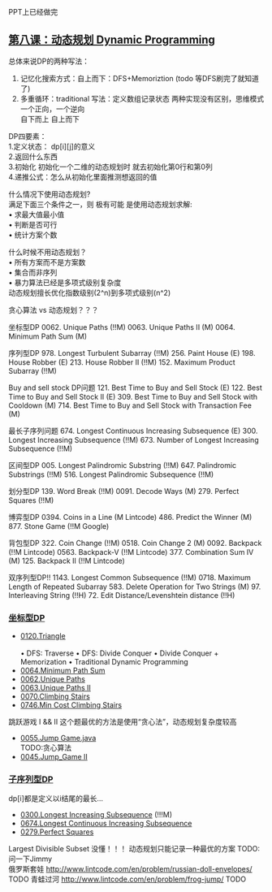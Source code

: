 PPT上已经做完
## [第八课：动态规划 Dynamic Programming]()
总体来说DP的两种写法：<br>
1. 记忆化搜索方式：自上而下：DFS+Memoriztion   (todo 等DFS刷完了就知道了)<br>
2. 多重循环：traditional 写法：定义数组记录状态 两种实现没有区别，思维模式一个正向，一个逆向<br>
   自下而上  自上而下<br>

DP四要素：<br>
1.定义状态： dp[i][j]的意义<br>
2.返回什么东西<br>
3.初始化  初始化一个二维的动态规划时 就去初始化第0行和第0列<br>
4.递推公式：怎么从初始化里面推测想返回的值<br>

什么情况下使用动态规划?<br>
满足下面三个条件之一，则 极有可能 是使用动态规划求解: <br>
• 求最大值最小值<br>
• 判断是否可行 <br>
• 统计方案个数<br>

什么时候不用动态规划？<br>
• 所有方案而不是方案数<br>
• 集合而非序列<br>
• 暴力算法已经是多项式级别复杂度<br>
    动态规划擅长优化指数级别(2^n)到多项式级别(n^2)<br>

贪心算法 vs 动态规划？？？

坐标型DP
0062. Unique Paths (!!M)
0063. Unique Paths II (M)
0064. Minimum Path Sum (M)

序列型DP
978. Longest Turbulent Subarray (!!M)
256. Paint House (E)
198. House Robber (E)
213. House Robber II (!!M)
152. Maximum Product Subarray (!!M)

Buy and sell stock DP问题
121. Best Time to Buy and Sell Stock (E)
122. Best Time to Buy and Sell Stock II (E)
309. Best Time to Buy and Sell Stock with Cooldown (M)
714. Best Time to Buy and Sell Stock with Transaction Fee (M)

最长子序列问题
674. Longest Continuous Increasing Subsequence (E)
300. Longest Increasing Subsequence (!!M)
673. Number of Longest Increasing Subsequence (!!M)

区间型DP
005. Longest Palindromic Substring (!!M)
647. Palindromic Substrings (!!M)
516. Longest Palindromic Subsequence (!!M)

划分型DP
139. Word Break (!!M)
0091. Decode Ways (M)
279. Perfect Squares (!!M)

博弈型DP
0394. Coins in a Line (M Lintcode)
486. Predict the Winner (M)
877. Stone Game (!!M Google)

背包型DP
322. Coin Change (!!M)
0518. Coin Change 2 (M)
0092. Backpack (!!M Lintcode)
0563. Backpack-V (!!M Lintcode)
377. Combination Sum IV (M)
125. Backpack II (!!M Lintcode)

双序列型DP!!
1143. Longest Common Subsequence (!!M)
0718. Maximum Length of Repeated Subarray 
583. Delete Operation for Two Strings (M)
97. Interleaving String (!!H)
72. Edit Distance/Levenshtein distance (!!H)


### [坐标型DP]()
- [0120.Triangle](Solutions/0120.Triangle.java) <br>  
  • DFS: Traverse • DFS: Divide Conquer • Divide Conquer + Memorization • Traditional Dynamic Programming
- [0064.Minimum Path Sum](Solutions/0064.Minimum_Path_Sum.java) <br>
- [0062.Unique Paths](Solutions/0062.Unique_Paths.java) <br>
- [0063.Unique Paths II](Solutions/0063.Unique_Paths_II.java) <br>
- [0070.Climbing Stairs](Solutions/0070.Climbing_Stairs.java) <br>
- [0746.Min Cost Climbing Stairs](Solutions/0746.Min_Cost_Climbing_Stairs.java) <br>

跳跃游戏 I && II  这个题最优的方法是使用“贪心法”，动态规划复杂度较高
- [0055.Jump Game.java](Solutions/0055.Jump_Game.java) <br>     TODO:贪心算法
- [0045.Jump_Game II](Solutions/0045.Jump_Game_II.java)  <br>

### [子序列型DP]()
dp[i]都是定义以i结尾的最长...
- [0300.Longest Increasing Subsequence](Solutions/0300.Longest_Increasing_Subsequence.java) (!!!M) <br>
- [0674.Longest Continuous Increasing Subsequence](Solution/0674.Longest_Continuous_Increasing_Subsequence.java) <br>
- [0279.Perfect Squares](Solutions/0279.Perfect_Squares.java) <br>

Largest Divisible Subset  没懂！！！ 动态规划只能记录一种最优的方案  TODO:问一下Jimmy   
俄罗斯套娃 http://www.lintcode.com/en/problem/russian-doll-envelopes/   TODO
青蛙过河 http://www.lintcode.com/en/problem/frog-jump/   TODO

